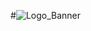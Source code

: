 #![Logo_Banner](https://user-images.githubusercontent.com/55046135/218058811-4250b134-bed3-474d-85d8-d6ee8819d30a.png)
